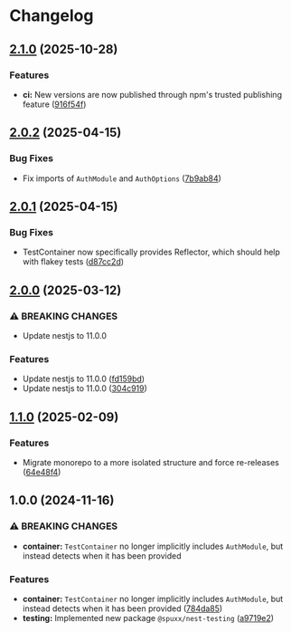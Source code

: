 # Changelog

## [2.1.0](https://github.com/spuxx-dev/jslibs/compare/nest-testing-v2.0.2...nest-testing-v2.1.0) (2025-10-28)


### Features

* **ci:** New versions are now published through npm's trusted publishing feature ([916f54f](https://github.com/spuxx-dev/jslibs/commit/916f54f1aba7c4b9bef0ffdefa01e5d475f7d23b))

## [2.0.2](https://github.com/spuxx-dev/jslibs/compare/nest-testing-v2.0.1...nest-testing-v2.0.2) (2025-04-15)


### Bug Fixes

* Fix imports of `AuthModule` and `AuthOptions` ([7b9ab84](https://github.com/spuxx-dev/jslibs/commit/7b9ab84be1319a5aa52666794941d7426a2e8aea))

## [2.0.1](https://github.com/spuxx-dev/jslibs/compare/nest-testing-v2.0.0...nest-testing-v2.0.1) (2025-04-15)


### Bug Fixes

* TestContainer now specifically provides Reflector, which should help with flakey tests ([d87cc2d](https://github.com/spuxx-dev/jslibs/commit/d87cc2d244755702d0143fba189ee8f131fddf18))

## [2.0.0](https://github.com/spuxx-dev/jslibs/compare/nest-testing-v1.1.0...nest-testing-v2.0.0) (2025-03-12)


### ⚠ BREAKING CHANGES

* Update nestjs to 11.0.0

### Features

* Update nestjs to 11.0.0 ([fd159bd](https://github.com/spuxx-dev/jslibs/commit/fd159bda5a390f1ee11f45e0b642fd15a63c13f1))
* Update nestjs to 11.0.0 ([304c919](https://github.com/spuxx-dev/jslibs/commit/304c91919d865ba302b4316904d8ca9a10b0ba7b))

## [1.1.0](https://github.com/spuxx-dev/jslibs/compare/nest-testing-v1.0.0...nest-testing-v1.1.0) (2025-02-09)


### Features

* Migrate monorepo to a more isolated structure and force re-releases ([64e48f4](https://github.com/spuxx-dev/jslibs/commit/64e48f41cf207a367e19d8750f44ace18615428c))

## 1.0.0 (2024-11-16)


### ⚠ BREAKING CHANGES

* **container:** `TestContainer` no longer implicitly includes `AuthModule`, but instead detects when it has been provided

### Features

* **container:** `TestContainer` no longer implicitly includes `AuthModule`, but instead detects when it has been provided ([784da85](https://github.com/spuxx-dev/jslibs/commit/784da8539e57c9cfef7e1ad8055a2ba032e83388))
* **testing:** Implemented new package `@spuxx/nest-testing` ([a9719e2](https://github.com/spuxx-dev/jslibs/commit/a9719e29dfe345e9e231f609522709643fb8a063))

